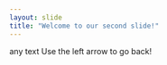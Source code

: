 ```yaml
---
layout: slide
title: "Welcome to our second slide!"
---
```

any text
Use the left arrow to go back!
